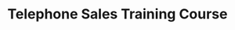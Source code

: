---
id: 1
title: Telephone Sales Training Course
snippet: 
image: phone.svg
description: The telephone remains one of the most effective and efficient business tools available to small and large businesses today. Developing an excellent telephone acumen can have a massive impact on sales revenues, customer satisfaction, important communications, and marketing. Investing in telephone skills training is one of the most cost-effective ways any size business can improve their businesses performance. 
overview: Popular topics in our telephone sales course includes cold calling techniques for successful lead generation, advanced questioning techniques, listening skills, using emotional intelligence to close sales, and objection handling techniques. Participants will graduate form their course energised with the knowledge that they are well equipped to successfully increase their closing rates at the same time as increasing customer satisfaction. As with all our courses, we custom-designed each one for our clients. However, we have listed some common topics included in most courses below.
overviewList:
 - Courses can be run over a 1 – 3-day period depending on your requirements.
 - Courses can be designed to accommodate new telephone operators, teaching the basics of sales.
 - We can also design advanced-level courses for experienced telephone operators with advanced-level skills.
 - Popular topics include.
 - Attitude determines altitude.
 - Conversation starters & the importance of voice inflection.
 - Capturing the customer’s interest.
 - Using questioning techniques to uncover a customer’s needs.
 - How to overcome the most common objection.
 - Closing and finalizing the sale.
 - Going the extra mile.
receive:
 - 1-to-3-day custom-designed sale workshop, making selling a natural process.
 - A complete set of student training workbooks.
 - Custom designed role-play simulations specific to your business.
 - Group exercises designed to stimulate participants to help better retain newly learned concepts.
 - Assessment tasks designed to assess retention of newly learned concepts.
 - Follow-up assessment after training course to ensure the desired outcomes have been achieved.
outcomes:
 - Understand the importance of developing & maintaining a positive mindset.
 - How to effectively start a conversation with customers.
 - Questioning techniques that uncover customer needs.
 - Learn to upsell and cross-sell.
 - Develop advanced telephone skills that increase confidence and sales.
 - How to effectively finalize the sale, leaving customers delighted.
 - Become proficient at exercising influence during the sales process.
 - And, of course, how to sell more!

---